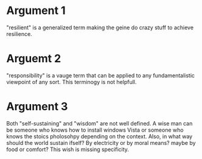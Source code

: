 # Argument 1
"resilient" is a generalized term making the geine do crazy stuff to achieve resilience. 

# Arguemt 2
"responsibility" is a vauge term that can be applied to any fundamentalistic viewpoint of any sort. This terminogy is not helpfull.

# Argument 3

Both "self-sustaining" and "wisdom" are not well defined. A wise man can be someone who knows how to install windows Vista or someone who knows the stoics pholosohpy depending on the context. Also, in what way should the world sustain ifself? By electricity or by moral means? maybe by food or comfort? This wish is missing specificity. 

